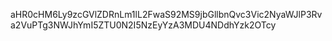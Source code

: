 aHR0cHM6Ly9zcGVlZDRnLm1lL2FwaS92MS9jbGllbnQvc3Vic2NyaWJlP3Rva2VuPTg3NWJhYmI5ZTU0N2I5NzEyYzA3MDU4NDdhYzk2OTcy
